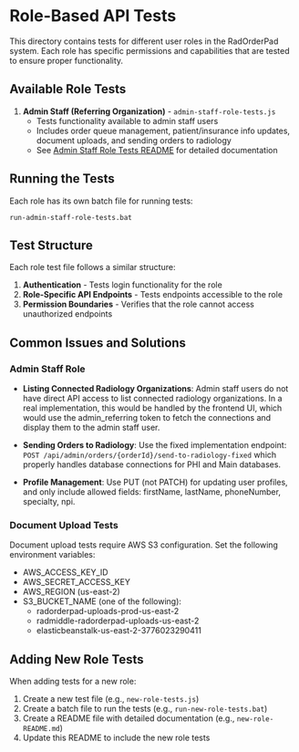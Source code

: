# Role-Based API Tests

This directory contains tests for different user roles in the RadOrderPad system. Each role has specific permissions and capabilities that are tested to ensure proper functionality.

## Available Role Tests

1. **Admin Staff (Referring Organization)** - `admin-staff-role-tests.js`
   - Tests functionality available to admin staff users
   - Includes order queue management, patient/insurance info updates, document uploads, and sending orders to radiology
   - See [Admin Staff Role Tests README](./admin-staff-role-README.md) for detailed documentation

## Running the Tests

Each role has its own batch file for running tests:

```
run-admin-staff-role-tests.bat
```

## Test Structure

Each role test file follows a similar structure:

1. **Authentication** - Tests login functionality for the role
2. **Role-Specific API Endpoints** - Tests endpoints accessible to the role
3. **Permission Boundaries** - Verifies that the role cannot access unauthorized endpoints

## Common Issues and Solutions

### Admin Staff Role

- **Listing Connected Radiology Organizations**: Admin staff users do not have direct API access to list connected radiology organizations. In a real implementation, this would be handled by the frontend UI, which would use the admin_referring token to fetch the connections and display them to the admin staff user.

- **Sending Orders to Radiology**: Use the fixed implementation endpoint: `POST /api/admin/orders/{orderId}/send-to-radiology-fixed` which properly handles database connections for PHI and Main databases.

- **Profile Management**: Use PUT (not PATCH) for updating user profiles, and only include allowed fields: firstName, lastName, phoneNumber, specialty, npi.

### Document Upload Tests

Document upload tests require AWS S3 configuration. Set the following environment variables:

- AWS_ACCESS_KEY_ID
- AWS_SECRET_ACCESS_KEY
- AWS_REGION (us-east-2)
- S3_BUCKET_NAME (one of the following):
  * radorderpad-uploads-prod-us-east-2
  * radmiddle-radorderpad-uploads-us-east-2
  * elasticbeanstalk-us-east-2-3776023290411

## Adding New Role Tests

When adding tests for a new role:

1. Create a new test file (e.g., `new-role-tests.js`)
2. Create a batch file to run the tests (e.g., `run-new-role-tests.bat`)
3. Create a README file with detailed documentation (e.g., `new-role-README.md`)
4. Update this README to include the new role tests